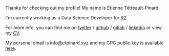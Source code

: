 <p><p>Thanks for checking out my profile! My name is Étienne Tétreault-Pinard.</p><p>I'm currently working as a Data Science Developer for <a href="https://r2.ca/">R2</a>.</p><p>For more info, you can find me on <a href="https://twitter.com/etpinard">twitter</a> / <a href="https://github.com/etpinard">github</a> / <a href="https://gitlab.com/etpinard">gitlab</a> / <a href="https://www.linkedin.com/in/%C3%A9tienne-t%C3%A9treault-pinard-62328240">linkedin</a> or view my <a href="https://etpinard.xyz/#cv=true&lang=en">CV</a>.</p><p>My personal email is info@etpinard.xyz and my GPG public key is available <a href="https://etpinard.xyz/./assets/key.pub">here</a>.
</p></p>
